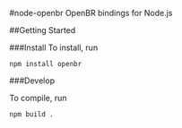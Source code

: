 #node-openbr
OpenBR bindings for Node.js

##Getting Started

###Install
To install, run

```
npm install openbr
```

###Develop

To compile, run

```
npm build .
```
